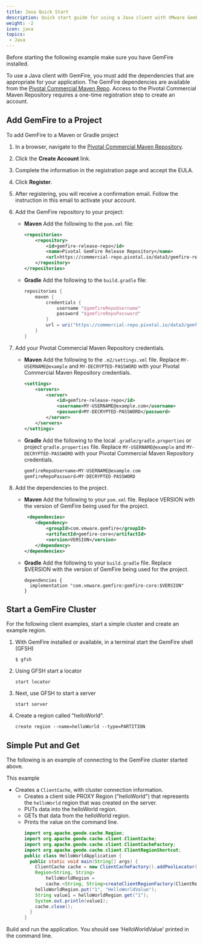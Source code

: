 ```yaml
---
title: Java Quick Start
description: Quick start guide for using a Java client with VMware GemFire.
weight: -2
icon: java
topics:
 - Java
---
```


Before starting the following example make sure you have GemFire installed.

To use a Java client with GemFire, you must add the dependencies that are appropriate for your application.  The GemFire dependencies are available from the [Pivotal Commercial Maven Repo](https://commercial-repo.pivotal.io/login/auth).  Access to the Pivotal Commercial Maven Repository requires a one-time registration step to create an account.

## Add GemFire to a Project
To add GemFire to a Maven or Gradle project
1. In a browser, navigate to the [Pivotal Commercial Maven Repository](https://commercial-repo.pivotal.io/login/auth).
2. Click the **Create Account** link.
3. Complete the information in the registration page and accept the EULA.
4. Click **Register**.
5. After registering, you will receive a confirmation email. Follow the instruction in this email to activate your account.
6. Add the GemFire repository to your project:

   - **Maven**
     Add the following to the `pom.xml` file:
       ```xml
       <repositories>
           <repository>
               <id>gemfire-release-repo</id>
               <name>Pivotal GemFire Release Repository</name>
               <url>https://commercial-repo.pivotal.io/data3/gemfire-release-repo/gemfire</url>
           </repository>
       </repositories>
       ```
   - **Gradle**
     Add the following to the `build.gradle` file:
       ```groovy
       repositories {
           maven {
               credentials {
                   username "$gemfireRepoUsername"
                   password "$gemfireRepoPassword"
               }
               url = uri("https://commercial-repo.pivotal.io/data3/gemfire-release-repo/gemfire")
           }
       }
       ```
7. Add your Pivotal Commercial Maven Repository credentials.
   - **Maven**
     Add the following to the `.m2/settings.xml` file. Replace `MY-USERNAME@example` and `MY-DECRYPTED-PASSWORD` with your Pivotal Commercial Maven Repository credentials.
       ```xml
       <settings>
           <servers>
               <server>
                   <id>gemfire-release-repo</id>
                   <username>MY-USERNAME@example.com</username>
                   <password>MY-DECRYPTED-PASSWORD</password>
               </server>
           </servers>
       </settings>
       ```
   - **Gradle**
     Add the following to the local `.gradle/gradle.properties` or project `gradle.properties` file. Replace `MY-USERNAME@example` and `MY-DECRYPTED-PASSWORD` with your Pivotal Commercial Maven Repository credentials.
       ```groovy
       gemfireRepoUsername=MY-USERNAME@example.com
       gemfireRepoPassword=MY-DECRYPTED-PASSWORD
       ```
8. Add the dependencies to the project.
   - **Maven**
     Add the following to your `pom.xml` file. Replace VERSION with the version of
     GemFire being used for the project.
       ```xml
        <dependencies>
           <dependency>
               <groupId>com.vmware.gemfire</groupId>
               <artifactId>gemfire-core</artifactId>
               <version>VERSION</version>
           </dependency>
       </dependencies>
       ```
   - **Gradle**
     Add the following to your `build.gradle` file. Replace $VERSION with the version of
     GemFire being used for the project.
       ```
       dependencies {
         implementation "com.vmware.gemfire:gemfire-core:$VERSION"
       }
       ```
## Start a GemFire Cluster
For the following client examples, start a simple cluster and create an example region.
1. With GemFire installed or available, in a terminal start the GemFire shell (GFSH)
    ```
    $ gfsh 
    ```
2. Using GFSH start a locator
    ```
    start locator
    ```
3. Next, use GFSH to start a server
    ```
    start server
    ```
4. Create a region called "helloWorld".
    ```
    create region --name=helloWorld --type=PARTITION 
    ```
## Simple Put and Get
The following is an example of connecting to the GemFire cluster started above.  

This example
- Creates a `ClientCache`, with cluster connection information.
  - Creates a client side PROXY Region ("helloWorld") that represents the `helloWorld` region that was created on the server.
  - PUTs data into the helloWorld region.
  - GETs that data from the helloWorld region.
  - Prints the value on the command line.
    ```java
    import org.apache.geode.cache.Region;
    import org.apache.geode.cache.client.ClientCache;
    import org.apache.geode.cache.client.ClientCacheFactory;
    import org.apache.geode.cache.client.ClientRegionShortcut;
    public class HelloWorldApplication {
      public static void main(String[] args) {
        ClientCache cache = new ClientCacheFactory().addPoolLocator("127.0.0.1", 10334).create();
        Region<String, String>
            helloWorldRegion =
            cache.<String, String>createClientRegionFactory(ClientRegionShortcut.PROXY).create("helloWorld");
        helloWorldRegion.put("1", "HelloWorldValue");
        String value1 = helloWorldRegion.get("1");
        System.out.println(value1);
        cache.close();
      }
    }
    ```

Build and run the application.  You should see ‘HelloWorldValue’ printed in the command line.
